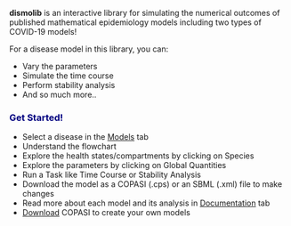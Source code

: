 
**dismolib** is an interactive library for simulating the numerical outcomes of published mathematical epidemiology models including two types of COVID-19 models!
  
  For a disease model in this library, you can:
  
  <ul>
  <li>Vary the parameters</li>
  <li>Simulate the time course</li>
  <li>Perform stability analysis</li>
  <li>And so much more.. </li>
  </ul> 
  
### <span style="color:navy">Get Started!</span>
 
* Select a disease in the 
<a id="modelTab" href="#" class="action-button">Models</a>
tab
* Understand the flowchart
* Explore the health states/compartments by clicking on Species
* Explore the parameters by clicking on Global Quantities
* Run a Task like Time Course or Stability Analysis
* Download the model as a COPASI (.cps) or an SBML (.xml) file to make changes
* Read more about each model and its analysis in 
<a id="doc" href="#" class="action-button">Documentation</a>
tab
* [Download](http://copasi.org/Download/) COPASI to create your own models
